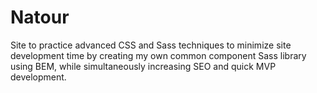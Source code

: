 # Natour

Site to practice advanced CSS and Sass techniques to minimize site development time by creating my own common component Sass library using BEM, while simultaneously increasing SEO and quick MVP development.
